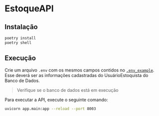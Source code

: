 # EstoqueAPI

## Instalação

```bash
poetry install
poetry shell
```

## Execução

Crie um arquivo `.env` com os mesmos campos contidos no [`.env_example`](/.env_example). Esse deverá ser as informações cadastradas do UsuárioEstoquista do Banco de Dados.

> Verifique se o banco de dados está em execução

Para executar a API, execute o seguinte comando:
```bash
uvicorn app.main:app --reload --port 8003
```
